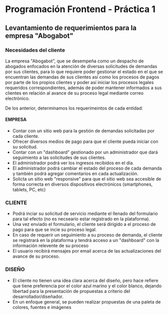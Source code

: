 # Programación Frontend - Práctica 1
## Levantamiento de requerimientos para la empresa "Abogabot"

### Necesidades del cliente
La empresa "Abogabot", que se desempeña como un despacho de abogados enfocados en la atención de diversas solicitudes de demandas por sus clientes, para lo que requiere poder gestionar el estado en el que se encuentran las demandas de sus clientes así como los procesos de pagos por parte de los propios clientes y poder así iniciar los procesos legales requeridos correspondientes, además de poder mantener informados a sus clientes en relación al avance de su proceso legal mediante correo electrónico.

De los anterior, determinamos los requerimeintos de cada entidad:
#### EMPRESA
* Contar con un sitio web para la gestión de demandas solicitadas por cada cliente.
* Ofrecer diversos medios de pago para que el cliente pueda iniciar con su solicitud.
* Contar con un "dashboard" gestionado por un administrador que dará seguimiento a las solicitudes de sus clientes.
* El administrador podrá ver los ingresos recibidos en el día.
* El administrador podrá cambiar el estado del proceso de cada demanda y también podrá agregar comentarios en cada actualización.
* Solicta un sitio web "responsive" para que el sitio web sea accesible de forma correcta en diversos dispositivos electrónicos (smartphones, tablets, PC, etc)

### CLIENTE
* Podrá inciar su solicitud de servicio mediante el llenado del formulario para tal efecto (no es necseario estar registrado en la plataforma).
* Una vez enviado el formulario, el cliente será dirigido a el proceso de pago para que se incie su proceso legal.
* En caso de requerir un seguimiento a su proceso de demanda, el cliente se registrará en la plataforma y tendrá acceso a un "dashboard" con la información relevente de su proceso
* El usuario recibirá mensajes por email acerca de las actualizaciones del avance de su proceso.

### DISEÑO
* El cliente no tienen una idea clara acerca del diseño, pero hace refiere que tiene preferencia por el color azul marino y el color blanco, dejando libertad para la presentación de propuestas a criterio del desarrollador/diseñador.
* En un enfoque general, se pueden realizar propuestas de una paleta de colores, fuentes e imágenes